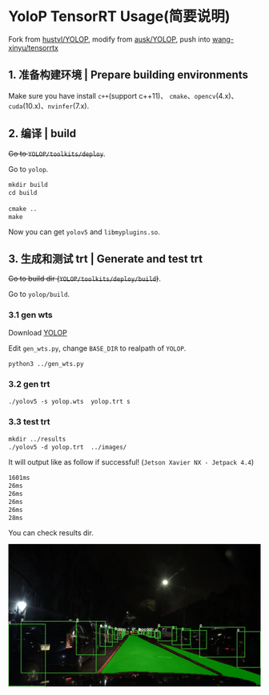 YoloP TensorRT Usage(简要说明)
=====

Fork from [hustvl/YOLOP](https://github.com/hustvl/YOLOP), modify from [ausk/YOLOP](https://github.com/ausk/YOLOP/), push into [wang-xinyu/tensorrtx](https://github.com/wang-xinyu/tensorrtxls)


## 1. 准备构建环境 | Prepare building environments

Make sure you have install `c++`(support c++11)、 `cmake`、`opencv`(4.x)、`cuda`(10.x)、`nvinfer`(7.x).


## 2. 编译 | build

~~Go to `YOLOP/toolkits/deploy`~~.

Go to `yolop`.


```
mkdir build
cd build

cmake ..
make
```

Now you can get `yolov5` and `libmyplugins.so`.


## 3. 生成和测试 trt | Generate and test trt

~~Go to build dir (`YOLOP/toolkits/deploy/build`)~~.

Go to `yolop/build`.

### 3.1 gen wts
Download [YOLOP](https://github.com/hustvl/YOLOP)

Edit `gen_wts.py`, change `BASE_DIR` to realpath of `YOLOP`.

```
python3 ../gen_wts.py
```

### 3.2 gen trt
```
./yolov5 -s yolop.wts  yolop.trt s
```

### 3.3 test trt
```
mkdir ../results
./yolov5 -d yolop.trt  ../images/
```

It will output like as follow if successful! (`Jetson Xavier NX - Jetpack 4.4`)
```
1601ms
26ms
26ms
26ms
26ms
28ms
```

You can check results dir.

![](results/_3c0e7240-96e390d2.jpg)




